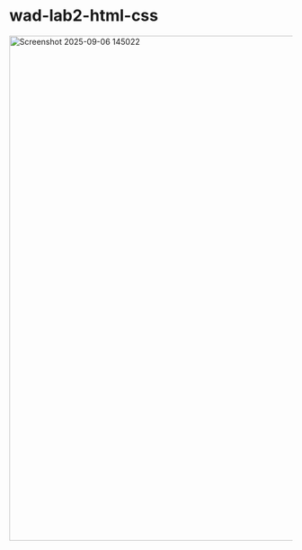 # wad-lab2-html-css
<img width="1599" height="899" alt="Screenshot 2025-09-06 145022" src="https://github.com/user-attachments/assets/7e42e153-b7a1-4d62-ba7c-1753de587a0c" />
